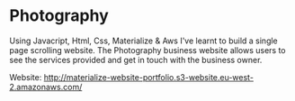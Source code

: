 # Photography
Using Javacript, Html, Css, Materialize & Aws I've learnt to build a single page scrolling website. The Photography business website allows users to see the services provided and get in touch with the business owner.

Website: http://materialize-website-portfolio.s3-website.eu-west-2.amazonaws.com/

